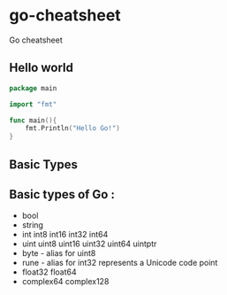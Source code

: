 # go-cheatsheet
Go cheatsheet

## Hello world                              
```go                               
package main

import "fmt"

func main(){
    fmt.Println("Hello Go!")
}
```

## Basic Types

## Basic types of Go :
* bool
* string
* int  int8  int16  int32  int64
* uint uint8 uint16 uint32 uint64 uintptr
* byte - alias for uint8
* rune - alias for int32 represents a Unicode code point
* float32 float64
* complex64 complex128
